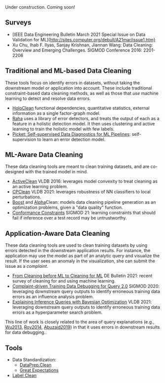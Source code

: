 Under construction. Coming soon!

## Surveys

* [IEEE Data Engineering Bulletin March 2021 Special Issue on Data Validation for ML](http://sites.computer.org/debull/A21mar/issue1.htm}
* Xu Chu, Ihab F. Ilyas, Sanjay Krishnan, Jiannan Wang: Data Cleaning: Overview and Emerging Challenges. SIGMOD Conference 2016: 2201-2206


## Traditional and ML-based Data Cleaning

These tools focus on identify errors in datasets, without taking the downstream model or application into account.
These include traditional constraint-based data cleaning methods, as well as those that _use_ machine learning to 
detect and resolve data errors.

* [HoloClean](https://arxiv.org/pdf/1702.00820.pdf) functional dependencies, quantitative statistics, external information as a single factor-graph model.
* [Raha](https://dl.acm.org/doi/abs/10.1145/3299869.3324956) uses a library of error detectors, and treats the output of each as a feature in a holistic detection model.  It then uses clustering and active learning to train the holistic model with few labels.
* [Picket: Self-supervised Data Diagnostics for ML Pipelines](https://arxiv.org/abs/2006.04730): self-supervision to learn an error detection model.


## ML-Aware Data Cleaning

These data cleaning tools are meant to clean training datasets, and are co-designed with the trained model
in mind.  

* [ActiveClean](https://dl.acm.org/doi/pdf/10.14778/2994509.2994514) VLDB 2016: leverages model convexity to treat cleaning as an active learning problem.
* [CPClean](https://arxiv.org/pdf/2005.05117.pdf) VLDB 2021: leverages robustness of NN classifiers to local perturbations.
* [Boost](https://arxiv.org/abs/1711.01299) and [Alpha](https://arxiv.org/abs/1904.11827)Clean: models data cleaning pipeline generation as an optimization problems, given a "data quality" function.
* [Conformance Constraints](https://dl.acm.org/doi/10.1145/3448016.3452795) SIGMOD 21: learning constraints that should fail if inference over a test record may be untrustworthy.

## Application-Aware Data Cleaning

These data cleaning tools are used to clean training datasets by using errors detected in the downstream application results.
For instance, the application may use the model as part of an analytic query and visualize the result.  If the user sees an anomaly in the visualization, she can submit the issue as a _complaint_.   

* [From Cleaning before ML to Cleaning for ML](http://sites.computer.org/debull/A21mar/p24.pdf) DE Bulletin 2021: recent survey of cleaning for and using machine learning.
* [Complaint-driven Training Data Debugging for Query 2.0](https://arxiv.org/pdf/2004.05722.pdf) SIGMOD 2020: leveraging downstream query outputs to identify erroneous training data errors as an influence analysis problem.
* [Explaining Inference Queries with Bayesian Optimization](https://arxiv.org/abs/2102.0530://arxiv.org/abs/2102.05308) VLDB 2021: leveraging downstream query outputs to identify erroneous training data errors as a hyperparameter search problem.

This line of work is closely related to the area of query explanations (e.g., [Wu2013](http://sirrice.github.io/files/papers/scorpion-vldb13.pdf), [Roy2014](https://dl.acm.org/doi/abs/10.1145/2588555.2588578), [Abuzaid2019](https://cs.stanford.edu/~matei/papers/2019/vldb_macrobase_diff.pdf)) in that it uses errors in downstream results for data debugging..


## Tools

* Data Standardization: 
  * [DataPrep.Clean](https://docs.dataprep.ai/user_guide/clean/introduction.html)
  * [Great Expectations](https://greatexpectations.io/)
* [Label Clean](https://pypi.org/project/cleanlab/)
